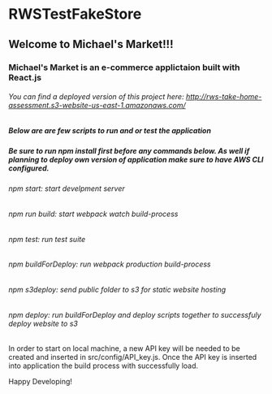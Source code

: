 # RWSTestFakeStore

## Welcome to Michael's Market!!!

### Michael's Market is an e-commerce applictaion built with React.js

###### You can find a deployed version of this project here: http://rws-take-home-assessment.s3-website-us-east-1.amazonaws.com/

##### Below are are few scripts to run and or test the application

##### Be sure to run npm install first before any commands below. As well if planning to deploy own version of application make sure to have AWS CLI configured.

###### npm start: start develpment server

###### npm run build: start webpack watch build-process

###### npm test: run test suite

###### npm buildForDeploy: run webpack production build-process

###### npm s3deploy: send public folder to s3 for static website hosting

###### npm deploy: run buildForDeploy and deploy scripts together to successfuly deploy website to s3



In order to start on local machine, a new API key will be needed to be created and inserted in src/config/API_key.js. Once the API key is inserted into application the build process with successfully load.

Happy Developing!
